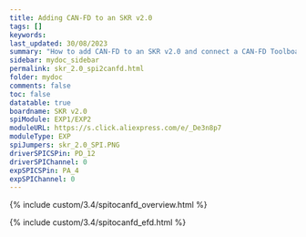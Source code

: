```yaml
---
title: Adding CAN-FD to an SKR v2.0
tags: []
keywords: 
last_updated: 30/08/2023
summary: "How to add CAN-FD to an SKR v2.0 and connect a CAN-FD Toolboard"
sidebar: mydoc_sidebar
permalink: skr_2.0_spi2canfd.html
folder: mydoc
comments: false
toc: false
datatable: true
boardname: SKR v2.0
spiModule: EXP1/EXP2
moduleURL: https://s.click.aliexpress.com/e/_De3n8p7
moduleType: EXP
spiJumpers: skr_2.0_SPI.PNG
driverSPICSPin: PD_12
driverSPIChannel: 0
expSPICSPin: PA_4
expSPIChannel: 0
---
```


{% include custom/3.4/spitocanfd_overview.html %}

{% include custom/3.4/spitocanfd_efd.html %}
